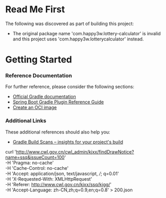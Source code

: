 # Read Me First
The following was discovered as part of building this project:

* The original package name 'com.happy3w.lottery-calculator' is invalid and this project uses 'com.happy3w.lotterycalculator' instead.

# Getting Started

### Reference Documentation
For further reference, please consider the following sections:

* [Official Gradle documentation](https://docs.gradle.org)
* [Spring Boot Gradle Plugin Reference Guide](https://docs.spring.io/spring-boot/docs/2.3.4.RELEASE/gradle-plugin/reference/html/)
* [Create an OCI image](https://docs.spring.io/spring-boot/docs/2.3.4.RELEASE/gradle-plugin/reference/html/#build-image)

### Additional Links
These additional references should also help you:

* [Gradle Build Scans – insights for your project's build](https://scans.gradle.com#gradle)

curl 'http://www.cwl.gov.cn/cwl_admin/kjxx/findDrawNotice?name=ssq&issueCount=100' \
  -H 'Pragma: no-cache' \
  -H 'Cache-Control: no-cache' \
  -H 'Accept: application/json, text/javascript, */*; q=0.01' \
  -H 'X-Requested-With: XMLHttpRequest' \
  -H 'Referer: http://www.cwl.gov.cn/kjxx/ssq/kjgg/' \
  -H 'Accept-Language: zh-CN,zh;q=0.9,en;q=0.8' > 200.json
  
